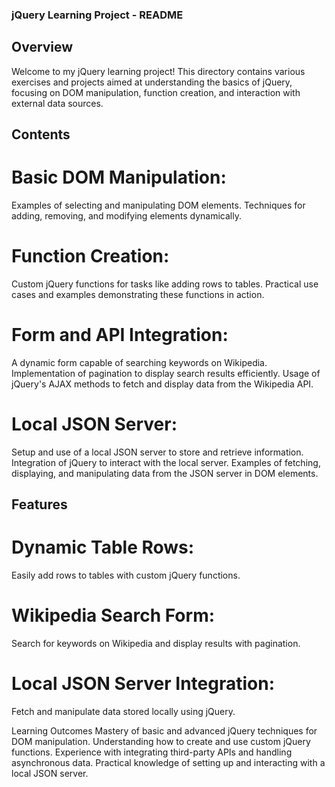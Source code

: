 ### jQuery Learning Project - README
## Overview
Welcome to my jQuery learning project! This directory contains various exercises and projects aimed at understanding the basics of jQuery, focusing on DOM manipulation, function creation, and interaction with external data sources.

## Contents

# Basic DOM Manipulation:
Examples of selecting and manipulating DOM elements.
Techniques for adding, removing, and modifying elements dynamically.

# Function Creation:
Custom jQuery functions for tasks like adding rows to tables.
Practical use cases and examples demonstrating these functions in action.

# Form and API Integration:
A dynamic form capable of searching keywords on Wikipedia.
Implementation of pagination to display search results efficiently.
Usage of jQuery's AJAX methods to fetch and display data from the Wikipedia API.

# Local JSON Server:
Setup and use of a local JSON server to store and retrieve information.
Integration of jQuery to interact with the local server.
Examples of fetching, displaying, and manipulating data from the JSON server in DOM elements.

## Features
# Dynamic Table Rows:
Easily add rows to tables with custom jQuery functions.

# Wikipedia Search Form:
Search for keywords on Wikipedia and display results with pagination.

# Local JSON Server Integration:
Fetch and manipulate data stored locally using jQuery.

Learning Outcomes
Mastery of basic and advanced jQuery techniques for DOM manipulation.
Understanding how to create and use custom jQuery functions.
Experience with integrating third-party APIs and handling asynchronous data.
Practical knowledge of setting up and interacting with a local JSON server.
